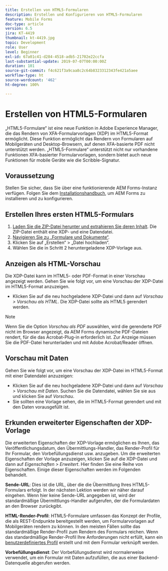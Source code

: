 ```yaml
---
title: Erstellen von HTML5-Formularen
description: Erstellen und Konfigurieren von HTML5-Formularen
feature: Mobile Forms
doc-type: article
version: 6.5
jira: KT-4419
thumbnail: kt-4419.jpg
topic: Development
role: User
level: Beginner
exl-id: 67a01c41-d284-4518-adb5-21702e22ccfa
last-substantial-update: 2019-07-07T00:00:00Z
duration: 101
source-git-commit: f4c621f3a9caa8c2c64b8323312343fe421a5aee
workflow-type: ht
source-wordcount: '462'
ht-degree: 100%

---
```


# Erstellen von HTML5-Formularen

„HTML5-Formulare“ ist eine neue Funktion in Adobe Experience Manager, die das Rendern von XFA-Formularvorlagen (XDP) im HTML5-Format ermöglicht. Diese Funktion ermöglicht das Rendern von Formularen auf Mobilgeräten und Desktop-Browsern, auf denen XFA-basierte PDF nicht unterstützt werden. „HTML5-Formulare“ unterstützt nicht nur vorhandene Funktionen XFA-basierter Formularvorlagen, sondern bietet auch neue Funktionen für mobile Geräte wie die Scribble-Signatur.

## Voraussetzung

Stellen Sie sicher, dass Sie über eine funktionierende AEM Forms-Instanz verfügen. Folgen Sie dem [Installationshandbuch](https://experienceleague.adobe.com/docs/experience-manager-65/forms/install-aem-forms/osgi-installation/installing-configuring-aem-forms-osgi.html?lang=de), um AEM Forms zu installieren und zu konfigurieren.

## Erstellen Ihres ersten HTML5-Formulars

1. [Laden Sie die ZIP-Datei herunter und extrahieren Sie deren Inhalt](assets/assets.zip). Die ZIP-Datei enthält eine XDP- und eine Datendatei.
2. [Navigieren Sie zu „Formulare und Dokumente“](http://localhost:4502/aem/forms.html/content/dam/formsanddocuments).
3. Klicken Sie auf „Erstellen“ > „Datei hochladen“.
4. Wählen Sie die in Schritt 2 heruntergeladene XDP-Vorlage aus.

## Anzeigen als HTML-Vorschau

Die XDP-Datei kann im HTML5- oder PDF-Format in einer Vorschau angezeigt werden. Gehen Sie wie folgt vor, um eine Vorschau der XDP-Datei im HTML5-Format anzuzeigen.

* Klicken Sie auf die neu hochgeladene XDP-Datei und dann auf _Vorschau > Vorschau als HTML_. Die XDP-Datei sollte als HTML5 gerendert werden.

>[!NOTE]
>Wenn Sie die Option _Vorschau als PDF_ auswählen, wird die gerenderte PDF nicht im Browser angezeigt, da AEM Forms dynamische PDF-Dateien rendert, für die das Acrobat-Plug-in erforderlich ist. Zur Anzeige müssen Sie die PDF-Datei herunterladen und mit Adobe Acrobat/Reader öffnen.


## Vorschau mit Daten

Gehen Sie wie folgt vor, um eine Vorschau der XDP-Datei im HTML5-Format mit einer Datendatei anzuzeigen:

* Klicken Sie auf die neu hochgeladene XDP-Datei und dann auf _Vorschau > Vorschau mit Daten_. Suchen Sie die Datendatei, wählen Sie sie aus und klicken Sie auf _Vorschau_.
* Sie sollten eine Vorlage sehen, die im HTML5-Format gerendert und mit den Daten vorausgefüllt ist.

## Erkunden erweiterter Eigenschaften der XDP-Vorlage

Die erweiterten Eigenschaften der XDP-Vorlage ermöglichen es Ihnen, das Veröffentlichungsdatum, den Übermittlungs-Handler, das Render-Profil für Ihr Formular, den Vorbefüllungsdienst usw. anzugeben. Um die erweiterten Eigenschaften der Vorlage anzuzeigen, klicken Sie auf die XDP-Datei und dann auf _Eigenschaften > Erweitert_. Hier finden Sie eine Reihe von Eigenschaften. Einige dieser Eigenschaften werden im Folgenden behandelt.

**Sende-URL**: Dies ist die URL, über die die Übermittlung Ihres HTML5-Formulars erfolgt. In der nächsten Lektion werden wir näher darauf eingehen. Wenn hier keine Sende-URL angegeben ist, wird der standardmäßige Übermittlungs-Handler aufgerufen, der die Formulardaten an den Browser zurückgibt.

**HTML-Render-Profil**: HTML5-Formulare umfassen das Konzept der Profile, die als REST-Endpunkte bereitgestellt werden, um Formularvorlagen auf Mobilgeräten rendern zu können. In den meisten Fällen sollte das standardmäßige Render-Profil zum Rendern des Formulars reichen. Wenn das standardmäßige Render-Profil Ihre Anforderungen nicht erfüllt, kann ein [benutzerdefiniertes Profil](https://experienceleague.adobe.com/docs/experience-manager-65/forms/html5-forms/custom-profile.html?lang=de) erstellt und mit dem Formular verknüpft werden.

**Vorbefüllungsdienst**: Der Vorbefüllungsdienst wird normalerweise verwendet, um ein Formular mit Daten aufzufüllen, die aus einer Backend-Datenquelle abgerufen werden.
